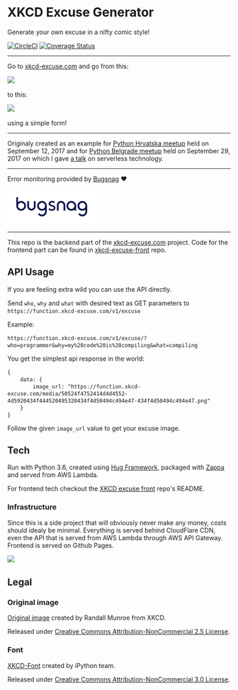 # XKCD Excuse Generator

Generate your own excuse in a nifty comic style!

[![CircleCI](https://circleci.com/gh/mislavcimpersak/xkcd-excuse-generator/tree/master.svg?style=svg)](https://circleci.com/gh/mislavcimpersak/xkcd-excuse-generator/tree/master)
[![Coverage Status](https://coveralls.io/repos/github/mislavcimpersak/xkcd-excuse-generator/badge.svg?branch=hotfix%2Fci_cov)](https://coveralls.io/github/mislavcimpersak/xkcd-excuse-generator?branch=hotfix%2Fci_cov)

-----

Go to [xkcd-excuse.com](https://xkcd-excuse.com) and go from this:

![](blank_excuse.png)

to this:

![](example.png)

using a simple form!

-----

Originaly created as an example for [Python Hrvatska meetup](https://www.meetup.com/Python-Hrvatska/events/242639630/) held on September 12, 2017 and for [Python Belgrade meetup](https://www.meetup.com/PythonBelgrade/events/243547584/) held on September 29, 2017 on which I gave [a talk](https://mislavcimpersak.github.io/serverless-talk/) on serverless technology.

-----

Error monitoring provided by [Bugsnag](https://www.bugsnag.com) ❤️

<a href="https://www.bugsnag.com"><img src="bugsnag_logo_navy.svg" alt="bugsnag" width="200"/></a>

-----

This repo is the backend part of the [xkcd-excuse.com](https://xkcd-excuse.com) project. Code for the frontend part can be found in [xkcd-excuse-front](https://github.com/mislavcimpersak/xkcd-excuse-front) repo.

## API Usage

If you are feeling extra wild you can use the API directly.

Send `who`, `why` and `what` with desired text as GET parameters to `https://function.xkcd-excuse.com/v1/excuse`

Example:
```
https://function.xkcd-excuse.com/v1/excuse/?who=programmer&why=my%20code%20is%20compiling&what=compiling
```

You get the simplest api response in the world:

```
{
    data: {
        image_url: "https://function.xkcd-excuse.com/media/50524f4752414d4d4552-4d5920434f444520495320434f4d50494c494e47-434f4d50494c494e47.png"
    }
}
```

Follow the given `image_url` value to get your excuse image.

## Tech

Run with Python 3.6, created using [Hug Framework](https://github.com/timothycrosley/hug), packaged with [Zappa](https://github.com/Miserlou/Zappa/) and served from AWS Lambda.

For frontend tech checkout the [XKCD excuse front](https://github.com/mislavcimpersak/xkcd-excuse-front#tech) repo's README.


### Infrastructure

Since this is a side project that will obviously never make any money, costs should idealy be minimal. Everything is served behind CloudFlare CDN, even the API that is served from AWS Lambda through AWS API Gateway. Frontend is served on Github Pages.

![](infrastructure.png)

## Legal

### Original image

[Original image](https://xkcd.com/303/) created by Randall Munroe from XKCD.

Released under [Creative Commons Attribution-NonCommercial 2.5 License](https://creativecommons.org/licenses/by-nc/2.5/).

### Font

[XKCD-Font](https://github.com/ipython/xkcd-font) created by iPython team.

Released under [Creative Commons Attribution-NonCommercial 3.0 License](https://creativecommons.org/licenses/by-nc/3.0/).

